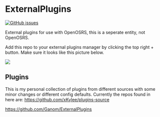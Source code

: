 # ExternalPlugins
[![GitHub issues](https://img.shields.io/github/issues/Squidysquid1/ExternalPlugins.svg)](https://github.com/Squidysquid1/ExternalPlugins/issues)

External plugins for use with OpenOSRS, this is a seperate entity, not OpenOSRS.

Add this repo to your external plugins manager by clicking the top right + button.
Make sure it looks like this picture below.

![](https://cdn.discordapp.com/attachments/598227510727016493/676194450636013568/unknown.png)



## Plugins
This is my personal collection of plugins from different sources with some minor changes or different config defaults. Currently the repos found in here are:
https://github.com/xKylee/plugins-source

https://github.com/Ganom/ExternalPlugins
